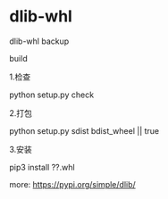 # dlib-whl
dlib-whl backup

build

1.检查

python setup.py check

2.打包

python setup.py sdist bdist_wheel || true

3.安装

pip3 install ??.whl

more:  https://pypi.org/simple/dlib/
